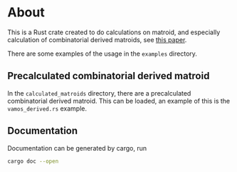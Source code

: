 # About

This is a Rust crate created to do calculations on matroid, and especially calculation of combinatorial derived matroids, see [this paper](https://doi.org/10.37236/11327).

There are some examples of the usage in the `examples` directory.

## Precalculated combinatorial derived matroid

In the `calculated_matroids` directory, there are a precalculated combinatorial derived matroid.
This can be loaded, an example of this is the `vamos_derived.rs` example.

## Documentation

Documentation can be generated by cargo, run
```sh
cargo doc --open
```
